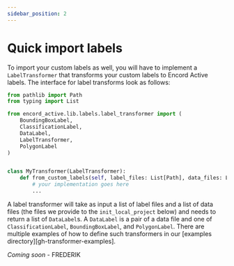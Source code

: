 ```yaml
---
sidebar_position: 2
---
```


# Quick import labels

To import your custom labels as well, you will have to implement a `LabelTransformer` that transforms your custom labels to Encord Active labels.
The interface for label transforms look as follows:

```python
from pathlib import Path
from typing import List

from encord_active.lib.labels.label_transformer import (
    BoundingBoxLabel,
    ClassificationLabel,
    DataLabel,
    LabelTransformer,
    PolygonLabel
)


class MyTransformer(LabelTransformer):
    def from_custom_labels(self, label_files: List[Path], data_files: List[Path]) -> List[DataLabel]:
        # your implementation goes here
        ...
```

A label transformer will take as input a list of label files and a list of data files (the files we provide to the `init_local_project` below) and needs to return a list of `DataLabel`s.
A `DataLabel` is a pair of a data file and one of `ClassificationLabel`, `BoundingBoxLabel`, and `PolygonLabel`.
There are multiple examples of how to define such transformers in our [examples directory][gh-transformer-examples].

_Coming soon_ - FREDERIK
